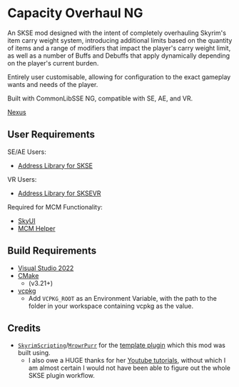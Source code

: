 # Capacity Overhaul NG

An SKSE mod designed with the intent of completely overhauling Skyrim's item carry weight system, introducing additional limits based on the quantity of items and a range of modifiers that impact the player's carry weight limit, as well as a number of Buffs and Debuffs that apply dynamically depending on the player's current burden.

Entirely user customisable, allowing for configuration to the exact gameplay wants and needs of the player.

Built with CommonLibSSE NG, compatible with SE, AE, and VR.

[Nexus]()

## User Requirements
SE/AE Users:
- [Address Library for SKSE](https://www.nexusmods.com/skyrimspecialedition/mods/32444)

VR Users:
- [Address Library for SKSEVR](https://www.nexusmods.com/skyrimspecialedition/mods/58101)

Required for MCM Functionality:
- [SkyUI](https://www.nexusmods.com/skyrimspecialedition/mods/12604)
- [MCM Helper](https://www.nexusmods.com/skyrimspecialedition/mods/53000)

## Build Requirements

- [Visual Studio 2022](https://visualstudio.microsoft.com/)
- [CMake](https://cmake.org/download/) 
  * (v3.21+)
- [vcpkg](https://github.com/microsoft/vcpkg)
  * Add `VCPKG_ROOT` as an Environment Variable, with the path to the folder in your workspace containing vcpkg as the value.

## Credits
- [`SkyrimScripting`](https://github.com/SkyrimScripting)/[`MrowrPurr`](https://github.com/mrowrpurr) for the [template plugin](https://github.com/SkyrimScripting/SKSE_Template_Logging) which this mod was built using.
  * I also owe a HUGE thanks for her [Youtube tutorials](https://youtube.com/playlist?list=PLektTyeQhBZeDIRp2g15SsK1GX2Ig8YVW&si=G10sz3apdL0PFQ9V), without which I am almost certain I would not have been able to figure out the whole SKSE plugin workflow.